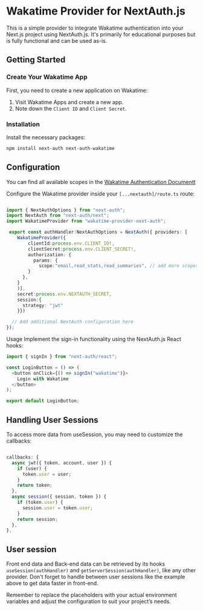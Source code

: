 # Wakatime Provider for NextAuth.js

This is a simple provider to integrate Wakatime authentication into your Next.js project using NextAuth.js. It's primarily for educational purposes but is fully functional and can be used as-is.

## Getting Started

### Create Your Wakatime App

First, you need to create a new application on Wakatime:

1. Visit Wakatime Apps and create a new app.
2. Note down the `Client ID` and `Client Secret`.

### Installation

Install the necessary packages:

```bash
npm install next-auth next-auth-wakatime
```
## Configuration

You can find all available scopes in the [Wakatime Authentication Documentt](https://wakatime.com/developers#authentication)

Configure the Wakatime provider inside your `[...nextauth]/route.ts` route:

```TypeScript

import { NextAuthOptions } from "next-auth";
import NextAuth from "next-auth/next";
import WakatimeProvider from "wakatime-provider-next-auth";

 export const authHandler:NextAuthOptions = NextAuth({ providers: [
    WakatimeProvider({
        clientId:process.env.CLIENT_ID!,
        clientSecret:process.env.CLIENT_SECRET!,
        authorization: {
          params: {
            scope:"email,read_stats,read_summaries", // add more scopes from 
        }
      },
    }
    )], 
    secret:process.env.NEXTAUTH_SECRET, 
    session:{
      strategy: "jwt"
    }})

  // Add additional NextAuth configuration here
});
```



Usage
Implement the sign-in functionality using the NextAuth.js React hooks:
```Typescript
import { signIn } from "next-auth/react";

const LoginButton = () => (
  <button onClick={() => signIn("wakatime")}>
    Login with Wakatime
  </button>
);

export default LoginButton;
```
## Handling User Sessions

To access more data from useSession, you may need to customize the callbacks:

```TypeScript

callbacks: {
  async jwt({ token, account, user }) {
    if (user) {
      token.user = user;
    }
    return token;
  },
  async session({ session, token }) {
    if (token.user) {
      session.user = token.user;
    }
    return session;
  },
},
```

## User session
Front end data and Back-end data can be retrieved by its hooks `useSession(authHandler)` and `getServerSession(authHandler)`, like any other provider.
Don't forget to handle between user sessions like the example above to get data faster in front-end.

Remember to replace the placeholders with your actual environment variables and adjust the configuration to suit your project’s needs.